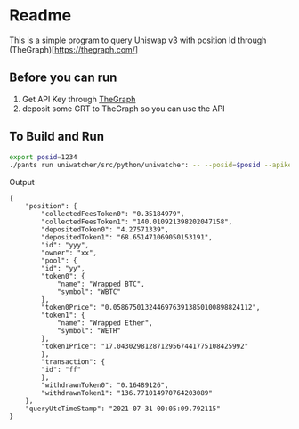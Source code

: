 # Readme
This is a simple program to query Uniswap v3 with position Id through (TheGraph)[https://thegraph.com/]
## Before you can run
1. Get API Key through [TheGraph](https://thegraph.com/studio/apikeys/)
2. deposit some GRT to TheGraph so you can use the API

## To Build and Run

```bash
export posid=1234
./pants run uniwatcher/src/python/uniwatcher: -- --posid=$posid --apikey=$THEGRAPHAPIKEY
```

Output

    {
        "position": {
            "collectedFeesToken0": "0.35184979",
            "collectedFeesToken1": "140.010921398202047158",
            "depositedToken0": "4.27571339",
            "depositedToken1": "68.651471069050153191",
            "id": "yyy",
            "owner": "xx",
            "pool": {
            "id": "yy",
            "token0": {
                "name": "Wrapped BTC",
                "symbol": "WBTC"
            },
            "token0Price": "0.05867501324469763913850100898824112",
            "token1": {
                "name": "Wrapped Ether",
                "symbol": "WETH"
            },
            "token1Price": "17.04302981287129567441775108425992"
            },
            "transaction": {
            "id": "ff"
            },
            "withdrawnToken0": "0.16489126",
            "withdrawnToken1": "136.771014970764203089"
        },
        "queryUtcTimeStamp": "2021-07-31 00:05:09.792115"
    }
